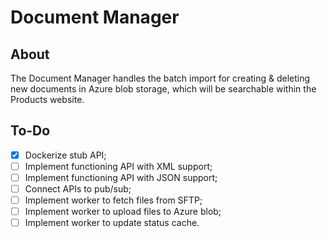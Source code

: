 # Document Manager

## About

The Document Manager handles the batch import for creating & deleting
new documents in Azure blob storage, which will be searchable within
the Products website.

## To-Do

- [x] Dockerize stub API;
- [ ] Implement functioning API with XML support;
- [ ] Implement functioning API with JSON support;
- [ ] Connect APIs to pub/sub;
- [ ] Implement worker to fetch files from SFTP;
- [ ] Implement worker to upload files to Azure blob;
- [ ] Implement worker to update status cache.
